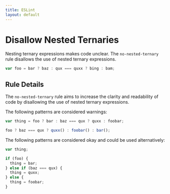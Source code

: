 ```yaml
---
title: ESLint
layout: default
---
```

# Disallow Nested Ternaries

Nesting ternary expressions makes code unclear. The `no-nested-ternary` rule disallows the use of nested ternary expressions.

```js
var foo = bar ? baz : qux === quxx ? bing : bam;
```

## Rule Details

The `no-nested-ternary` rule aims to increase the clarity and readability of code by disallowing the use of nested ternary expressions.

The following patterns are considered warnings:

```js
var thing = foo ? bar : baz === qux ? quxx : foobar;

foo ? baz === qux ? quxx() : foobar() : bar();
```

The following patterns are considered okay and could be used alternatively:

```js
var thing;

if (foo) {
  thing = bar;
} else if (baz === qux) {
  thing = quxx;
} else {
  thing = foobar;
}
```
